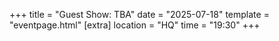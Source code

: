 +++
title = "Guest Show: TBA"
date = "2025-07-18"
template = "eventpage.html"
[extra]
location = "HQ"
time = "19:30"
+++
